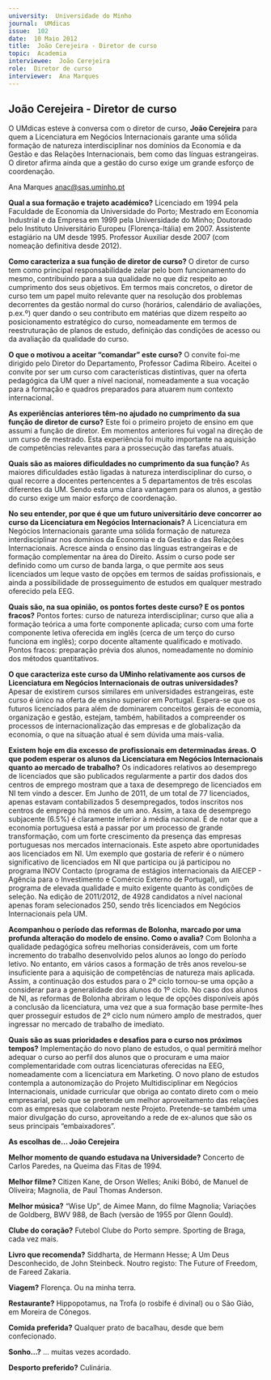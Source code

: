 ```yaml
---
university:  Universidade do Minho
journal:  UMdicas
issue:  102
date:  10 Maio 2012
title:  João Cerejeira - Diretor de curso
topic:  Academia
interviewee:  João Cerejeira
role:  Diretor de curso
interviewer:  Ana Marques
---
```



## João Cerejeira - Diretor de curso

O UMdicas esteve à conversa com o diretor de curso, **João Cerejeira** para quem a Licenciatura em Negócios Internacionais garante uma sólida formação de natureza interdisciplinar nos domínios da Economia e da Gestão e das Relações Internacionais, bem como das línguas estrangeiras. O diretor afirma ainda que a gestão do curso exige um grande esforço de coordenação.

Ana Marques
anac@sas.uminho.pt

**Qual a sua formação e trajeto académico?**
Licenciado em 1994 pela Faculdade de Economia da Universidade do Porto; Mestrado em Economia Industrial e da Empresa em 1999 pela Universidade do Minho; Doutorado pelo Instituto Universitário Europeu (Florença-Itália) em 2007. Assistente estagiário na UM desde 1995. Professor Auxiliar desde 2007 (com nomeação definitiva desde 2012).

**Como caracteriza a sua função de diretor de curso?**
O diretor de curso tem como principal responsabilidade zelar pelo bom funcionamento do mesmo, contribuindo para a sua qualidade no que diz respeito ao cumprimento dos seus objetivos. Em termos mais concretos, o diretor de curso tem um papel muito relevante quer na resolução dos problemas decorrentes da gestão normal do curso (horários, calendário de avaliações, p.ex.º) quer dando o seu contributo em matérias que dizem respeito ao posicionamento estratégico do curso, nomeadamente em termos de reestruturação de planos de estudo, definição das condições de acesso ou da avaliação da qualidade do curso.

**O que o motivou a aceitar “comandar” este curso?**
O convite foi-me dirigido pelo Diretor do Departamento, Professor Cadima Ribeiro. Aceitei o convite por ser um curso com características distintivas, quer na oferta pedagógica da UM quer a nível nacional, nomeadamente a sua vocação para a formação e quadros preparados para atuarem num contexto internacional.

**As experiências anteriores têm-no ajudado no cumprimento da sua função de diretor de curso?**
Este foi o primeiro projeto de ensino em que assumi a função de diretor. Em momentos anteriores fui vogal na direção de um curso de mestrado. Esta experiência foi muito importante na aquisição de competências relevantes para a prossecução das tarefas atuais.

**Quais são as maiores dificuldades no cumprimento da sua função?**
As maiores dificuldades estão ligadas à natureza interdisciplinar do curso, o qual recorre a docentes pertencentes a 5 departamentos de três escolas diferentes da UM. Sendo esta uma clara vantagem para os alunos, a gestão do curso exige um maior esforço de coordenação.

**No seu entender, por que é que um futuro universitário deve concorrer ao curso da Licenciatura em Negócios Internacionais?**
A Licenciatura em Negócios Internacionais garante uma sólida formação de natureza interdisciplinar nos domínios da Economia e da Gestão e das Relações Internacionais. Acresce ainda o ensino das línguas estrangeiras e de formação complementar na área do Direito. Assim o curso pode ser definido como um curso de banda larga, o que permite aos seus licenciados um leque vasto de opções em termos de saídas profissionais, e ainda a possibilidade de prosseguimento de estudos em qualquer mestrado oferecido pela EEG.

**Quais são, na sua opinião, os pontos fortes deste curso? E os pontos fracos?**
Pontos fortes: curso de natureza interdisciplinar; curso que alia a formação teórica a uma forte componente aplicada; curso com uma forte componente letiva oferecida em inglês (cerca de um terço do curso funciona em inglês); corpo docente altamente qualificado e motivado.
Pontos fracos: preparação prévia dos alunos, nomeadamente no domínio dos métodos quantitativos.

**O que caracteriza este curso da UMinho relativamente aos cursos de Licenciatura em Negócios Internacionais de outras universidades?**
Apesar de existirem cursos similares em universidades estrangeiras, este curso é único na oferta de ensino superior em Portugal. Espera-se que os futuros licenciados para além de dominarem conceitos gerais de economia, organização e gestão, estejam, também, habilitados a compreender os processos de internacionalização das empresas e de globalização da economia, o que na situação atual é sem dúvida uma mais-valia.

**Existem hoje em dia excesso de profissionais em determinadas áreas. O que podem esperar os alunos da Licenciatura em Negócios Internacionais quanto ao mercado de trabalho?**
Os indicadores relativos ao desemprego de licenciados que são publicados regularmente a partir dos dados dos centros de emprego mostram que a taxa de desemprego de licenciados em NI tem vindo a descer. Em Junho de 2011, de um total de 77 licenciados, apenas estavam contabilizados 5 desempregados, todos inscritos nos centros de emprego há menos de um ano. Assim, a taxa de desemprego subjacente (6.5%) é claramente inferior à média nacional. É de notar que a economia portuguesa está a passar por um processo de grande transformação, com um forte crescimento da presença das empresas portuguesas nos mercados internacionais. Este aspeto abre oportunidades aos licenciados em NI. Um exemplo que gostaria de referir é o número significativo de licenciados em NI que participa ou já participou no programa INOV Contacto (programa de estágios internacionais da AIECEP - Agência para o Investimento e Comércio Externo de Portugal), um programa de elevada qualidade e muito exigente quanto às condições de seleção. Na edição de 2011/2012, de 4928 candidatos a nível nacional apenas foram selecionados 250, sendo três licenciados em Negócios Internacionais pela UM.

**Acompanhou o período das reformas de Bolonha, marcado por uma profunda alteração do modelo de ensino. Como o avalia?**
Com Bolonha a qualidade pedagógica sofreu melhorias consideráveis, com um forte incremento do trabalho desenvolvido pelos alunos ao longo do período letivo. No entanto, em vários casos a formação de três anos revelou-se insuficiente para a aquisição de competências de natureza mais aplicada. Assim, a continuação dos estudos para o 2º ciclo tornou-se uma opção a considerar para a generalidade dos alunos do 1º ciclo. No caso dos alunos de NI, as reformas de Bolonha abriram o leque de opções disponíveis após a conclusão da licenciatura, uma vez que a sua formação base permite-lhes quer prosseguir estudos de 2º ciclo num número amplo de mestrados, quer ingressar no mercado de trabalho de imediato.

**Quais são as suas prioridades e desafios para o curso nos próximos tempos?**
Implementação do novo plano de estudos, o qual permitirá melhor adequar o curso ao perfil dos alunos que o procuram e uma maior complementaridade com outras licenciaturas oferecidas na EEG, nomeadamente com a licenciatura em Marketing. O novo plano de estudos contempla a autonomização do Projeto Multidisciplinar em Negócios Internacionais, unidade curricular que obriga ao contato direto com o meio empresarial, pelo que se pretende um melhor aproveitamento das relações com as empresas que colaboram neste Projeto. Pretende-se também uma maior divulgação do curso, aproveitando a rede de ex-alunos que são os seus principais “embaixadores”.

**As escolhas de… João Cerejeira**

**Melhor momento de quando estudava na Universidade?** Concerto de Carlos Paredes, na Queima das Fitas de 1994.

**Melhor filme?** Citizen Kane, de Orson Welles; Aniki Bóbó, de Manuel de Oliveira; Magnolia, de Paul Thomas Anderson.

**Melhor música?** “Wise Up”, de Aimee Mann, do filme Magnolia; Variações de Goldberg, BWV 988, de Bach (versão de 1955 por Glenn Gould).

**Clube do coração?** Futebol Clube do Porto sempre. Sporting de Braga, cada vez mais.

**Livro que recomenda?** Siddharta, de Hermann Hesse; A Um Deus Desconhecido, de John Steinbeck. Noutro registo: The Future of Freedom, de Fareed Zakaria.

**Viagem?** Florença. Ou na minha terra.

**Restaurante?** Hippopotamus, na Trofa (o rosbife é divinal) ou o São Gião, em Moreira de Cónegos.

**Comida preferida?** Qualquer prato de bacalhau, desde que bem confecionado.

**Sonho…?** … muitas vezes acordado.

**Desporto preferido?** Culinária.

